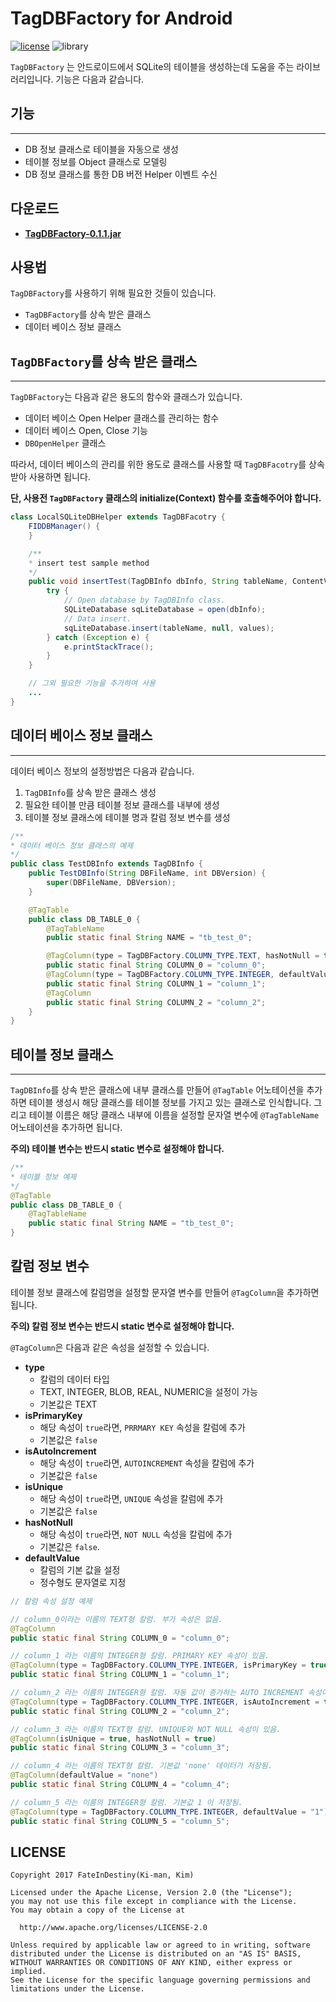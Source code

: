 # TagDBFactory for Android

[![license](https://img.shields.io/badge/license-Apache2.0-blue.svg?style=flat)](LICENSE.md)
![library](https://img.shields.io/badge/library-Android-blue.svg?style=flat)


`TagDBFactory` 는 안드로이드에서 SQLite의 테이블을 생성하는데 도움을 주는 라이브러리입니다. 기능은 다음과 같습니다.

## 기능
----
* DB 정보 클래스로 테이블을 자동으로 생성
* 테이블 정보를 Object 클래스로 모델링
* DB 정보 클래스를 통한 DB 버전 Helper 이벤트 수신


## 다운로드
* **[TagDBFactory-0.1.1.jar](https://github.com/fateindestiny/TagDBFactory/raw/master/download/TagDBFactory-0.1.1.jar)**

## 사용법
`TagDBFactory`를 사용하기 위해 필요한 것들이 있습니다.

* `TagDBFactory`를 상속 받은 클래스
* 데이터 베이스 정보 클래스


## `TagDBFactory`를 상속 받은 클래스
----
`TagDBFactory`는 다음과 같은 용도의 함수와 클래스가 있습니다.

* 데이터 베이스 Open Helper 클래스를 관리하는 함수
* 데이터 베이스 Open, Close 기능
* `DBOpenHelper` 클래스

따라서, 데이터 베이스의 관리를 위한 용도로 클래스를 사용할 때 `TagDBFacotry`를 상속 받아 사용하면 됩니다.

**단, 사용전 `TagDBFactory` 클래스의 initialize(Context) 함수를 호출해주어야 합니다.**
```java
class LocalSQLiteDBHelper extends TagDBFacotry {
    FIDDBManager() {
    }

    /**
    * insert test sample method
    */
    public void insertTest(TagDBInfo dbInfo, String tableName, ContentValues values) {
        try {
            // Open database by TagDBInfo class.
            SQLiteDatabase sqLiteDatabase = open(dbInfo);
            // Data insert.
            sqLiteDatabase.insert(tableName, null, values);
        } catch (Exception e) {
            e.printStackTrace();
        }
    }

    // 그외 필요한 기능을 추가하여 사용
    ...
}
```


## 데이터 베이스 정보 클래스
----
데이터 베이스 정보의 설정방법은 다음과 같습니다.

1. `TagDBInfo`를 상속 받은 클래스 생성
2. 필요한 테이블 만큼 테이블 정보 클래스를 내부에 생성
3. 테이블 정보 클래스에 테이블 명과 칼럼 정보 변수를 생성

```java
/**
* 데이터 베이스 정보 클래스의 예제
*/
public class TestDBInfo extends TagDBInfo {
    public TestDBInfo(String DBFileName, int DBVersion) {
        super(DBFileName, DBVersion);
    }

    @TagTable
    public class DB_TABLE_0 {
        @TagTableName
        public static final String NAME = "tb_test_0";

        @TagColumn(type = TagDBFactory.COLUMN_TYPE.TEXT, hasNotNull = true)
        public static final String COLUMN_0 = "column_0";
        @TagColumn(type = TagDBFactory.COLUMN_TYPE.INTEGER, defaultValue = "1")
        public static final String COLUMN_1 = "column_1";
        @TagColumn
        public static final String COLUMN_2 = "column_2";
    }
}
```
## 테이블 정보 클래스
----
`TagDBInfo`를 상속 받은 클래스에 내부 클래스를 만들어 `@TagTable` 어노테이션을 추가하면 테이블 생성시 해당 클래스를 테이블 정보를 가지고 있는 클래스로 인식합니다.
그리고 테이블 이름은 해당 클래스 내부에 이름을 설정할 문자열 변수에 `@TagTableName` 어노테이션을 추가하면 됩니다.

**주의) 테이블 변수는 반드시 static 변수로 설정해야 합니다.**
```java
/**
* 테이블 정보 예제
*/
@TagTable
public class DB_TABLE_0 {
    @TagTableName
    public static final String NAME = "tb_test_0";
}
```

## 칼럼 정보 변수
테이블 정보 클래스에 칼럼명을 설정할 문자열 변수를 만들어 `@TagColumn`을 추가하면 됩니다.

**주의) 칼럼 정보 변수는 반드시 static 변수로 설정해야 합니다.**

`@TagColumn`은 다음과 같은 속성을 설정할 수 있습니다.
* **type**
  * 칼럼의 데이터 타입
  * TEXT, INTEGER, BLOB, REAL, NUMERIC을 설정이 가능
  * 기본값은 TEXT
* **isPrimaryKey**
  * 해당 속성이 `true`라면, `PRRMARY KEY` 속성을 칼럼에 추가
  * 기본값은 `false`
* **isAutoIncrement**
  * 해당 속성이 `true`라면, `AUTOINCREMENT` 속성을 칼럼에 추가
  * 기본값은 `false`
* **isUnique**
  * 해당 속성이 `true`라면, `UNIQUE` 속성을 칼럼에 추가
  * 기본값은 `false`
* **hasNotNull**
  * 해당 속성이 `true`라면, `NOT NULL` 속성을 칼럼에 추가
  * 기본값은 `false`.
* **defaultValue**
  * 칼럼의 기본 값을 설정
  * 정수형도 문자열로 지정

```java
// 칼럼 속성 설정 예제

// column_0이라는 이름의 TEXT형 칼럼. 부가 속성은 없음.
@TagColumn
public static final String COLUMN_0 = "column_0";

// column_1 라는 이름의 INTEGER형 칼럼. PRIMARY KEY 속성이 있음.
@TagColumn(type = TagDBFactory.COLUMN_TYPE.INTEGER, isPrimaryKey = true)
public static final String COLUMN_1 = "column_1";

// column_2 라는 이름의 INTEGER형 칼럼. 자동 값이 증가하는 AUTO INCREMENT 속성이 있음.
@TagColumn(type = TagDBFactory.COLUMN_TYPE.INTEGER, isAutoIncrement = true)
public static final String COLUMN_2 = "column_2";

// column_3 라는 이름의 TEXT형 칼럼. UNIQUE와 NOT NULL 속성이 있음.
@TagColumn(isUnique = true, hasNotNull = true)
public static final String COLUMN_3 = "column_3";

// column_4 라는 이름의 TEXT형 칼럼. 기본값 'none' 데이터가 저장됨.
@TagColumn(defaultValue = "none")
public static final String COLUMN_4 = "column_4";

// column_5 라는 이름의 INTEGER형 칼럼. 기본값 1 이 저장됨.
@TagColumn(type = TagDBFactory.COLUMN_TYPE.INTEGER, defaultValue = "1")
public static final String COLUMN_5 = "column_5";
```

## LICENSE
    Copyright 2017 FateInDestiny(Ki-man, Kim)

    Licensed under the Apache License, Version 2.0 (the "License");
    you may not use this file except in compliance with the License.
    You may obtain a copy of the License at

      http://www.apache.org/licenses/LICENSE-2.0

    Unless required by applicable law or agreed to in writing, software
    distributed under the License is distributed on an "AS IS" BASIS,
    WITHOUT WARRANTIES OR CONDITIONS OF ANY KIND, either express or implied.
    See the License for the specific language governing permissions and
    limitations under the License.
